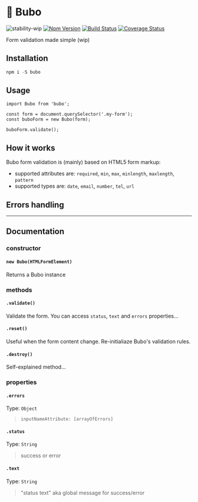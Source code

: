 # 🦉 Bubo

![stability-wip](https://img.shields.io/badge/stability-work_in_progress-lightgrey.svg?style=flat-square)
[![Npm Version](https://img.shields.io/npm/v/bubo.svg?style=flat-square)](https://www.npmjs.com/package/bubo)
[![Build Status](https://img.shields.io/travis/epicagency/bubo/master.svg?style=flat-square)](https://travis-ci.org/epicagency/bubo)
[![Coverage Status](https://img.shields.io/coveralls/epicagency/bubo/master.svg?style=flat-square)](https://coveralls.io/github/epicagency/bubo?branch=master)

Form validation made simple (wip)

## Installation

```js
npm i -S bubo
```

## Usage

```
import Bubo from 'bubo';

const form = document.querySelector('.my-form');
const buboForm = new Bubo(form);

buboForm.validate();
```

## How it works

Bubo form validation is (mainly) based on HTML5 form markup:

- supported attributes are: `required`, `min`, `max`, `minlength`, `maxlength`, `pattern`
- supported types are: `date`, `email`, `number`, `tel`, `url`

## Errors handling

---

## Documentation

### constructor

#### `new Bubo(HTMLFormElement)`

Returns a Bubo instance

### methods

#### `.validate()`

Validate the form.
You can access `status`, `text` and `errors` properties…

#### `.reset()`

Useful when the form content change.
Re-initialiaze Bubo's validation rules.

#### `.destroy()`

Self-explained method…

### properties

#### `.errors`

Type: `Object`

> `inputNameAttribute: [arrayOfErrors]`

#### `.status`

Type: `String`

> success or error

#### `.text`

Type: `String`

> "status text" aka global message for success/error
